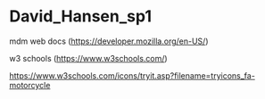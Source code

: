 # David_Hansen_sp1

mdm web docs (https://developer.mozilla.org/en-US/)

w3 schools (https://www.w3schools.com/)

https://www.w3schools.com/icons/tryit.asp?filename=tryicons_fa-motorcycle